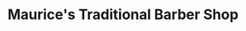 ---
title: "Maurice's Traditional Barber Shop"
url: /rush/maurices-traditional-barber-shop/
shop: hairdresser
---